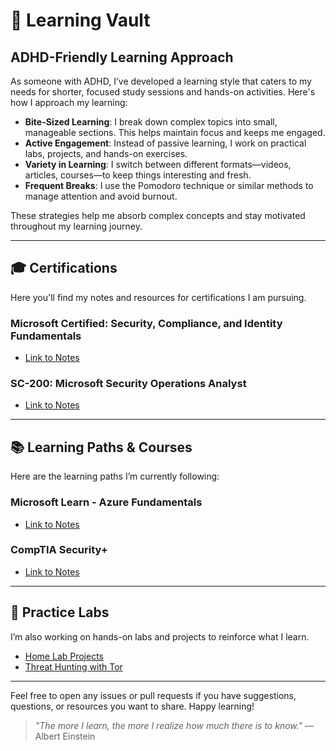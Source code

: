 # 🧳 Learning Vault

## ADHD-Friendly Learning Approach

As someone with ADHD, I’ve developed a learning style that caters to my needs for shorter, focused study sessions and hands-on activities. Here's how I approach my learning:

- **Bite-Sized Learning**: I break down complex topics into small, manageable sections. This helps maintain focus and keeps me engaged.
- **Active Engagement**: Instead of passive learning, I work on practical labs, projects, and hands-on exercises.
- **Variety in Learning**: I switch between different formats—videos, articles, courses—to keep things interesting and fresh.
- **Frequent Breaks**: I use the Pomodoro technique or similar methods to manage attention and avoid burnout.
  
These strategies help me absorb complex concepts and stay motivated throughout my learning journey.

---

## 🎓 Certifications
Here you'll find my notes and resources for certifications I am pursuing.

### Microsoft Certified: Security, Compliance, and Identity Fundamentals
- [Link to Notes](./Microsoft-Security-Compliance-Identity-Fundamentals)

### SC-200: Microsoft Security Operations Analyst
- [Link to Notes](./SC-200-Notes)

---

## 📚 Learning Paths & Courses
Here are the learning paths I’m currently following:

### **Microsoft Learn - Azure Fundamentals**
- [Link to Notes](./Azure-Fundamentals)

### **CompTIA Security+**
- [Link to Notes](./CompTIA-Security-Plus)

---

## 🧩 Practice Labs
I’m also working on hands-on labs and projects to reinforce what I learn.

- [Home Lab Projects](./Home-Lab-Projects)
- [Threat Hunting with Tor](./Threat-Hunting-with-Tor)

---

Feel free to open any issues or pull requests if you have suggestions, questions, or resources you want to share. Happy learning!

> *"The more I learn, the more I realize how much there is to know."* — Albert Einstein
